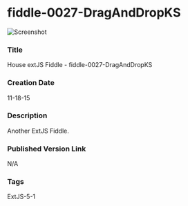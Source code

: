fiddle-0027-DragAndDropKS
======

![Screenshot](screenshot.png)

### Title

House extJS Fiddle - fiddle-0027-DragAndDropKS


### Creation Date

11-18-15


### Description

Another ExtJS Fiddle. 


### Published Version Link

N/A


### Tags

ExtJS-5-1
